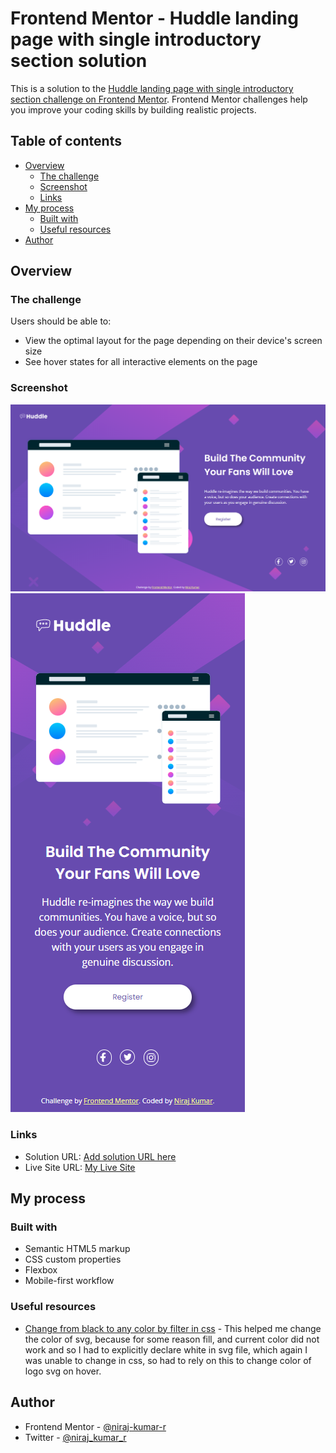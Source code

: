 # Frontend Mentor - Huddle landing page with single introductory section solution

This is a solution to the [Huddle landing page with single introductory section challenge on Frontend Mentor](https://www.frontendmentor.io/challenges/huddle-landing-page-with-a-single-introductory-section-B_2Wvxgi0). Frontend Mentor challenges help you improve your coding skills by building realistic projects. 

## Table of contents

- [Overview](#overview)
  - [The challenge](#the-challenge)
  - [Screenshot](#screenshot)
  - [Links](#links)
- [My process](#my-process)
  - [Built with](#built-with)
  - [Useful resources](#useful-resources)
- [Author](#author)

## Overview

### The challenge

Users should be able to:

- View the optimal layout for the page depending on their device's screen size
- See hover states for all interactive elements on the page

### Screenshot

![desktop screenshot](finished/desktop.png)
![mobile screenshot](finished/mobile.png)

### Links

- Solution URL: [Add solution URL here](https://your-solution-url.com)
- Live Site URL: [My Live Site](https://niraj-huddle-landing-page.netlify.app/#)

## My process

### Built with

- Semantic HTML5 markup
- CSS custom properties
- Flexbox
- Mobile-first workflow


### Useful resources

- [Change from black to any color by filter in css](https://codepen.io/sosuke/pen/Pjoqqp) - This helped me change the color of svg, because for some reason fill, and current color did not work and so I had to explicitly declare white in svg file, which again I was unable to change in css, so had to rely on this to change color of logo svg on hover.

## Author

<!-- - Website - [Add your name here](https://www.your-site.com) -->
- Frontend Mentor - [@niraj-kumar-r](https://www.frontendmentor.io/profile/niraj-kumar-r)
- Twitter - [@niraj_kumar_r](https://twitter.com/niraj_kumar_r)

